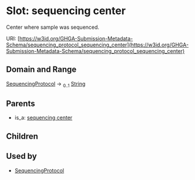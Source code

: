 
# Slot: sequencing center


Center where sample was sequenced.

URI: [https://w3id.org/GHGA-Submission-Metadata-Schema/sequencing_protocol_sequencing_center](https://w3id.org/GHGA-Submission-Metadata-Schema/sequencing_protocol_sequencing_center)


## Domain and Range

[SequencingProtocol](SequencingProtocol.md) &#8594;  <sub>0..1</sub> [String](types/String.md)

## Parents

 *  is_a: [sequencing center](sequencing_center.md)

## Children


## Used by

 * [SequencingProtocol](SequencingProtocol.md)
